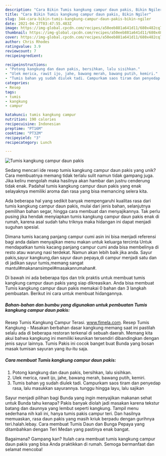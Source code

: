 ```yaml
---
description: "Cara Bikin Tumis kangkung campur daun pakis, Bikin Ngiler"
title: "Cara Bikin Tumis kangkung campur daun pakis, Bikin Ngiler"
slug: 344-cara-bikin-tumis-kangkung-campur-daun-pakis-bikin-ngiler
date: 2021-04-27T03:47:55.483Z
image: https://img-global.cpcdn.com/recipes/a50eeb881a641d11/680x482cq70/tumis-kangkung-campur-daun-pakis-foto-resep-utama.jpg
thumbnail: https://img-global.cpcdn.com/recipes/a50eeb881a641d11/680x482cq70/tumis-kangkung-campur-daun-pakis-foto-resep-utama.jpg
cover: https://img-global.cpcdn.com/recipes/a50eeb881a641d11/680x482cq70/tumis-kangkung-campur-daun-pakis-foto-resep-utama.jpg
author: Chris Rhodes
ratingvalue: 3.9
reviewcount: 7
recipeingredient:

recipeinstructions:
- "Potong kangkung dan daun pakis, bersihkan, lalu sisihkan."
- "Ulek merica, rawit ijo, jahe, bawang merah, bawang putih, kemiri."
- "Tumis bahan yg sudah diulek tadi. Campurkam saos tiram dan penyedap rasa, lalu masukkan sayurannya. tunggu hingga layu, lalu sajikan"
categories:
- Resep
tags:
- tumis
- kangkung
- campur

katakunci: tumis kangkung campur 
nutrition: 190 calories
recipecuisine: Indonesian
preptime: "PT16M"
cooktime: "PT32M"
recipeyield: "3"
recipecategory: Lunch

---
```



![Tumis kangkung campur daun pakis](https://img-global.cpcdn.com/recipes/a50eeb881a641d11/680x482cq70/tumis-kangkung-campur-daun-pakis-foto-resep-utama.jpg)

Sedang mencari ide resep tumis kangkung campur daun pakis yang unik? Cara membuatnya memang tidak terlalu sulit namun tidak gampang juga. Jika keliru mengolah maka hasilnya akan hambar dan justru cenderung tidak enak. Padahal tumis kangkung campur daun pakis yang enak selayaknya memiliki aroma dan rasa yang bisa memancing selera kita.

Ada beberapa hal yang sedikit banyak mempengaruhi kualitas rasa dari tumis kangkung campur daun pakis, mulai dari jenis bahan, selanjutnya pemilihan bahan segar, hingga cara membuat dan menyajikannya. Tak perlu pusing jika hendak menyiapkan tumis kangkung campur daun pakis enak di rumah, karena asal sudah tahu triknya maka hidangan ini dapat menjadi suguhan spesial.

Dimana tumis kacang panjang campur cumi asin ini bisa menjadi referensi bagi anda dalam menyajikan menu makan untuk keluarga tercinta Untuk mendapatkan tumis kacang panjang campur cumi anda bisa membelinya di resto atau warung nasi terdekat. Namun akan lebih baik jika anda. Sayur pakis,sayur kangkung,dan sayur daun pepaya,di campur menjadi satu dan di jadikan sayur tumis,memang sangat mantul#makanansimpel#masakanrumahan#.


Di bawah ini ada beberapa tips dan trik praktis untuk membuat tumis kangkung campur daun pakis yang siap dikreasikan. Anda bisa membuat Tumis kangkung campur daun pakis memakai 0 bahan dan 3 langkah pembuatan. Berikut ini cara untuk membuat hidangannya.

<!--inarticleads1-->

##### Bahan-bahan dan bumbu yang digunakan untuk pembuatan Tumis kangkung campur daun pakis:



Resep Tumis Kangkung Campur Terasi. www.fimela.com. Resep Tumis Kangkung - Masakan berbahan dasar kangkung memang saat ini pastilah selalu ada di beberapa restoran terkenal di sebuah daerah. Memang kita akui bahwa kangkung ini memiliki keunikan tersendiri dibandingkan dengan jenis sayur lainnya. Tumis Pakis ini cocok banget buat Bunda yang bosan masak tumisan sayuran yang itu-itu saja. 

<!--inarticleads2-->

##### Cara membuat Tumis kangkung campur daun pakis:

1. Potong kangkung dan daun pakis, bersihkan, lalu sisihkan.
1. Ulek merica, rawit ijo, jahe, bawang merah, bawang putih, kemiri.
1. Tumis bahan yg sudah diulek tadi. Campurkam saos tiram dan penyedap rasa, lalu masukkan sayurannya. tunggu hingga layu, lalu sajikan


Sayur menjadi pilihan bagi Bunda yang ingin menyajikan makanan sehat untuk Bunda tahu kenapa? Pakis banyak diolah jadi masakan karena tekstur batang dan daunnya yang lembut seperti kangkung. Tampil menu sederhana nih kali ini, hanya tumis pakis campur teri. Dan hasilnya memuaskan, rasa daun pakis yang masih kriuk berpadu dengan gurihnya teri.halah.lebay. Cara membuat Tumis Daun dan Bunga Pepaya yang ditambahkan dengan Teri Medan yang pastinya enak bangat. 

Bagaimana? Gampang kan? Itulah cara membuat tumis kangkung campur daun pakis yang bisa Anda praktikkan di rumah. Semoga bermanfaat dan selamat mencoba!
